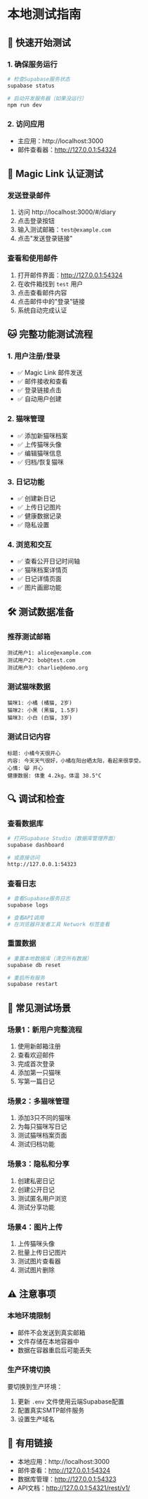 # 本地测试指南

## 🚀 快速开始测试

### 1. 确保服务运行
```bash
# 检查Supabase服务状态
supabase status

# 启动开发服务器（如果没运行）
npm run dev
```

### 2. 访问应用
- 主应用：http://localhost:3000
- 邮件查看器：http://127.0.0.1:54324

## 📧 Magic Link 认证测试

### 发送登录邮件
1. 访问 http://localhost:3000/#/diary
2. 点击登录按钮
3. 输入测试邮箱：`test@example.com`
4. 点击"发送登录链接"

### 查看和使用邮件
1. 打开邮件界面：http://127.0.0.1:54324
2. 在收件箱找到 `test` 用户
3. 点击查看邮件内容
4. 点击邮件中的"登录"链接
5. 系统自动完成认证

## 🐱 完整功能测试流程

### 1. 用户注册/登录
- ✅ Magic Link 邮件发送
- ✅ 邮件接收和查看
- ✅ 登录链接点击
- ✅ 自动用户创建

### 2. 猫咪管理
- ✅ 添加新猫咪档案
- ✅ 上传猫咪头像
- ✅ 编辑猫咪信息
- ✅ 归档/恢复猫咪

### 3. 日记功能
- ✅ 创建新日记
- ✅ 上传日记图片
- ✅ 健康数据记录
- ✅ 隐私设置

### 4. 浏览和交互
- ✅ 查看公开日记时间轴
- ✅ 猫咪档案详情页
- ✅ 日记详情页面
- ✅ 图片画廊功能

## 🛠️ 测试数据准备

### 推荐测试邮箱
```
测试用户1: alice@example.com
测试用户2: bob@test.com  
测试用户3: charlie@demo.org
```

### 测试猫咪数据
```
猫咪1: 小橘 (橘猫, 2岁)
猫咪2: 小黑 (黑猫, 1.5岁)  
猫咪3: 小白 (白猫, 3岁)
```

### 测试日记内容
```
标题: 小橘今天很开心
内容: 今天天气很好，小橘在阳台晒太阳，看起来很享受。
心情: 😸 开心
健康数据: 体重 4.2kg，体温 38.5°C
```

## 🔍 调试和检查

### 查看数据库
```bash
# 打开Supabase Studio（数据库管理界面）
supabase dashboard

# 或直接访问
http://127.0.0.1:54323
```

### 查看日志
```bash
# 查看Supabase服务日志
supabase logs

# 查看API调用
# 在浏览器开发者工具 Network 标签查看
```

### 重置数据
```bash
# 重置本地数据库（清空所有数据）
supabase db reset

# 重启所有服务
supabase restart
```

## 🎯 常见测试场景

### 场景1：新用户完整流程
1. 使用新邮箱注册
2. 查看欢迎邮件
3. 完成首次登录
4. 添加第一只猫咪
5. 写第一篇日记

### 场景2：多猫咪管理
1. 添加3只不同的猫咪
2. 为每只猫咪写日记
3. 测试猫咪档案页面
4. 测试归档功能

### 场景3：隐私和分享
1. 创建私密日记
2. 创建公开日记
3. 测试匿名用户浏览
4. 测试分享功能

### 场景4：图片上传
1. 上传猫咪头像
2. 批量上传日记图片
3. 测试图片查看器
4. 测试图片删除

## ⚠️ 注意事项

### 本地环境限制
- 邮件不会发送到真实邮箱
- 文件存储在本地容器中
- 数据在容器重启后可能丢失

### 生产环境切换
要切换到生产环境：
1. 更新 `.env` 文件使用云端Supabase配置
2. 配置真实SMTP邮件服务
3. 设置生产域名

## 🔗 有用链接

- 本地应用：http://localhost:3000
- 邮件查看：http://127.0.0.1:54324  
- 数据库管理：http://127.0.0.1:54323
- API文档：http://127.0.0.1:54321/rest/v1/